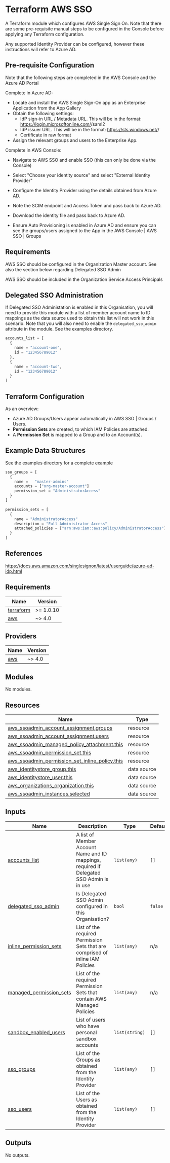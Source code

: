 # Terraform AWS SSO

A Terraform module which configures AWS Single Sign On. Note that there are some pre-requisite manual steps to be configured in the Console before applying any Terraform configuration.

Any supported Identity Provider can be configured, however these instructions will refer to Azure AD.

## Pre-requisite Configuration

Note that the following steps are completed in the AWS Console and the Azure AD Portal

Complete in Azure AD:

- Locate and install the AWS Single Sign-On app as an Enterprise Application from the App Gallery
- Obtain the following settings:
  - IdP sign-in URL / Metadata URL. This will be in the format: https://login.microsoftonline.com/<tenant-id>/saml2
  - IdP issuer URL. This will be in the format: https://sts.windows.net/<tenant-id>/
  - Certificate in raw format
- Assign the relevant groups and users to the Enterprise App.

Complete in AWS Console:

- Navigate to AWS SSO and enable SSO (this can only be done via the Console)
- Select "Choose your identity source" and select "External Identity Provider"
- Configure the Identity Provider using the details obtained from Azure AD.
- Note the SCIM endpoint and Access Token and pass back to Azure AD.
- Download the identity file and pass back to Azure AD.

- Ensure Auto Provisioning is enabled in Azure AD and ensure you can see the groups/users assigned to the App in the AWS Console | AWS SSO | Groups

## Requirements

AWS SSO should be configured in the Organization Master account. See also the section below regarding Delegated SSO Admin

AWS SSO should be included in the Organization Service Access Principals

## Delegated SSO Administration

If Delegated SSO Administation is enabled in this Organisation, you will need to provide this module with a list of member account name to ID mappings as the data source used to obtain this list will not work in this scenario. Note that you will also need to enable the `delegated_sso_admin` attribute in the module. See the examples directory.

```terraform
accounts_list = [
  {
    name = "account-one",
    id = "123456789012"
  },
  {
    name = "account-two",
    id = "123456789012"
  }
]
```

## Terraform Configuration

As an overview:

- Azure AD Groups/Users appear automatically in AWS SSO | Groups / Users.
- **Permission Sets** are created, to which IAM Policies are attached.
- A **Permission Set** is mapped to a Group and to an Account(s).

## Example Data Structures

See the examples directory for a complete example

```terraform
sso_groups = [
  {
    name =   "master-admins"
    accounts = ["org-master-account"]
    permission_set = "AdministratorAccess"
  }
]
```

```terraform
permission_sets = [
  {
    name = "AdministratorAccess"
    description = "Full Administrator Access"
    attached_policies = ["arn:aws:iam::aws:policy/AdministratorAccess"]
  }
]
```

## References

https://docs.aws.amazon.com/singlesignon/latest/userguide/azure-ad-idp.html

<!-- BEGINNING OF PRE-COMMIT-TERRAFORM DOCS HOOK -->

## Requirements

| Name                                                                     | Version   |
| ------------------------------------------------------------------------ | --------- |
| <a name="requirement_terraform"></a> [terraform](#requirement_terraform) | >= 1.0.10 |
| <a name="requirement_aws"></a> [aws](#requirement_aws)                   | ~> 4.0    |

## Providers

| Name                                             | Version |
| ------------------------------------------------ | ------- |
| <a name="provider_aws"></a> [aws](#provider_aws) | ~> 4.0  |

## Modules

No modules.

## Resources

| Name                                                                                                                                                                | Type        |
| ------------------------------------------------------------------------------------------------------------------------------------------------------------------- | ----------- |
| [aws_ssoadmin_account_assignment.groups](https://registry.terraform.io/providers/hashicorp/aws/latest/docs/resources/ssoadmin_account_assignment)                   | resource    |
| [aws_ssoadmin_account_assignment.users](https://registry.terraform.io/providers/hashicorp/aws/latest/docs/resources/ssoadmin_account_assignment)                    | resource    |
| [aws_ssoadmin_managed_policy_attachment.this](https://registry.terraform.io/providers/hashicorp/aws/latest/docs/resources/ssoadmin_managed_policy_attachment)       | resource    |
| [aws_ssoadmin_permission_set.this](https://registry.terraform.io/providers/hashicorp/aws/latest/docs/resources/ssoadmin_permission_set)                             | resource    |
| [aws_ssoadmin_permission_set_inline_policy.this](https://registry.terraform.io/providers/hashicorp/aws/latest/docs/resources/ssoadmin_permission_set_inline_policy) | resource    |
| [aws_identitystore_group.this](https://registry.terraform.io/providers/hashicorp/aws/latest/docs/data-sources/identitystore_group)                                  | data source |
| [aws_identitystore_user.this](https://registry.terraform.io/providers/hashicorp/aws/latest/docs/data-sources/identitystore_user)                                    | data source |
| [aws_organizations_organization.this](https://registry.terraform.io/providers/hashicorp/aws/latest/docs/data-sources/organizations_organization)                    | data source |
| [aws_ssoadmin_instances.selected](https://registry.terraform.io/providers/hashicorp/aws/latest/docs/data-sources/ssoadmin_instances)                                | data source |

## Inputs

| Name                                                                                                   | Description                                                                              | Type           | Default | Required |
| ------------------------------------------------------------------------------------------------------ | ---------------------------------------------------------------------------------------- | -------------- | ------- | :------: |
| <a name="input_accounts_list"></a> [accounts_list](#input_accounts_list)                               | A list of Member Account Name and ID mappings, required if Delegated SSO Admin is in use | `list(any)`    | `[]`    |    no    |
| <a name="input_delegated_sso_admin"></a> [delegated_sso_admin](#input_delegated_sso_admin)             | Is Delegated SSO Admin configured in this Organisation?                                  | `bool`         | `false` |    no    |
| <a name="input_inline_permission_sets"></a> [inline_permission_sets](#input_inline_permission_sets)    | List of the required Permission Sets that are comprised of inline IAM Policies           | `list(any)`    | n/a     |   yes    |
| <a name="input_managed_permission_sets"></a> [managed_permission_sets](#input_managed_permission_sets) | List of the required Permission Sets that contain AWS Managed Policies                   | `list(any)`    | n/a     |   yes    |
| <a name="input_sandbox_enabled_users"></a> [sandbox_enabled_users](#input_sandbox_enabled_users)       | List of users who have personal sandbox accounts                                         | `list(string)` | `[]`    |    no    |
| <a name="input_sso_groups"></a> [sso_groups](#input_sso_groups)                                        | List of the Groups as obtained from the Identity Provider                                | `list(any)`    | `[]`    |    no    |
| <a name="input_sso_users"></a> [sso_users](#input_sso_users)                                           | List of the Users as obtained from the Identity Provider                                 | `list(any)`    | `[]`    |    no    |

## Outputs

No outputs.

<!-- END OF PRE-COMMIT-TERRAFORM DOCS HOOK -->
